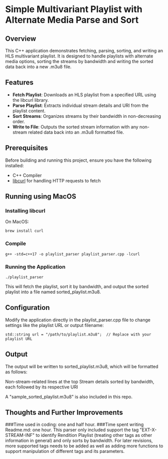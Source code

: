# Simple Multivariant Playlist with Alternate Media Parse and Sort

## Overview
This C++ application demonstrates fetching, parsing, sorting, and writing an HLS multivariant playlist. It is designed to handle playlists with alternate media options, sorting the streams by bandwidth and writing the sorted data back into a new .m3u8 file.

## Features
- **Fetch Playlist**: Downloads an HLS playlist from a specified URL using the libcurl library.
- **Parse Playlist**: Extracts individual stream details and URI from the playlist content.
- **Sort Streams**: Organizes streams by their bandwidth in non-decreasing order.
- **Write to File**: Outputs the sorted stream information with any non-stream related data back into an .m3u8 formatted file.

## Prerequisites
Before building and running this project, ensure you have the following installed:
- C++ Compiler
- [libcurl](https://curl.se/libcurl/) for handling HTTP requests to fetch

## Running using MacOS

### Installing libcurl
On MacOS:
```
brew install curl
```

### Compile
```
g++ -std=c++17 -o playlist_parser playlist_parser.cpp -lcurl
```

### Running the Application
```
./playlist_parser
```

This will fetch the playlist, sort it by bandwidth, and output the sorted playlist into a file named sorted_playlist.m3u8.

## Configuration
Modify the application directly in the playlist_parser.cpp file to change settings like the playlist URL or output filename:
```
std::string url = "/path/to/playlist.m3u8";  // Replace with your playlist URL
```
## Output
The output will be written to sorted_playlist.m3u8, which will be formatted as follows:

Non-stream-related lines at the top
Stream details sorted by bandwidth, each followed by its respective URI

A "sample_sorted_playlist.m3u8" is also included in this repo.

## Thoughts and Further Improvements
###Time used in coding: one and half hour.
###Time spent writing Readme.md: one hour.
This parser only included support the tag "EXT-X-STREAM-INF" to identify Rendition Playlist (treating other tags as other information in general) and only sorts by bandwidth. For later revisions, more supported tags needs to be added as well as adding more functions to support manipulation of different tags and its parameters.
